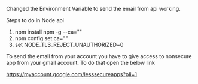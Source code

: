 Changed the Environment Variable to send the email from api working.

Steps to do in Node api

1) npm install npm -g --ca=""
2) npm config set ca=""
3) set NODE_TLS_REJECT_UNAUTHORIZED=0

To send the email from your account you have to give access to nonsecure app from your gmail account. To do that open the below link

https://myaccount.google.com/lesssecureapps?pli=1 
